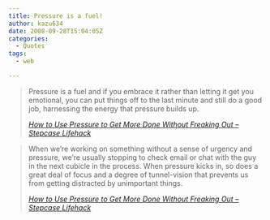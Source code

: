 ```yaml
---
title: Pressure is a fuel!
author: kazu634
date: 2008-09-28T15:04:05Z
categories:
  - Quotes
tags:
  - web

---
```

<div class="section">
<blockquote title="How to Use Pressure to Get More Done Without Freaking Out - Stepcase Lifehack" cite="http://www.lifehack.org/articles/productivity/how-to-use-pressure-to-get-more-done-without-freaking-out.html">
<p>
      Pressure is a fuel and if you embrace it rather than letting it get you emotional, you can put things off to the last minute and still do a good job, harnessing the energy that pressure builds up.
</p>
    
<p>
<cite><a href="http://www.lifehack.org/articles/productivity/how-to-use-pressure-to-get-more-done-without-freaking-out.html" onclick="__gaTracker('send', 'event', 'outbound-article', 'http://www.lifehack.org/articles/productivity/how-to-use-pressure-to-get-more-done-without-freaking-out.html', 'How to Use Pressure to Get More Done Without Freaking Out &#8211; Stepcase Lifehack');" target="_blank">How to Use Pressure to Get More Done Without Freaking Out &#8211; Stepcase Lifehack</a></cite>
</p>
</blockquote>
  
<blockquote title="How to Use Pressure to Get More Done Without Freaking Out - Stepcase Lifehack" cite="http://www.lifehack.org/articles/productivity/how-to-use-pressure-to-get-more-done-without-freaking-out.html">
<p>
      When we’re working on something without a sense of urgency and pressure, we’re usually stopping to check email or chat with the guy in the next cubicle in the process. When pressure kicks in, so does a great deal of focus and a degree of tunnel-vision that prevents us from getting distracted by unimportant things.
</p>
    
<p>
<cite><a href="http://www.lifehack.org/articles/productivity/how-to-use-pressure-to-get-more-done-without-freaking-out.html" onclick="__gaTracker('send', 'event', 'outbound-article', 'http://www.lifehack.org/articles/productivity/how-to-use-pressure-to-get-more-done-without-freaking-out.html', 'How to Use Pressure to Get More Done Without Freaking Out &#8211; Stepcase Lifehack');" target="_blank">How to Use Pressure to Get More Done Without Freaking Out &#8211; Stepcase Lifehack</a></cite>
</p>
</blockquote>
</div>
